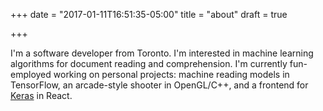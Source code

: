 +++
date = "2017-01-11T16:51:35-05:00"
title = "about"
draft = true

+++

I'm a software developer from Toronto. I'm interested in machine learning algorithms for document reading and comprehension. I'm currently fun-employed working on personal projects: machine reading models in TensorFlow, an arcade-style shooter in OpenGL/C++, and a frontend for [Keras](https://keras.io/) in React.

